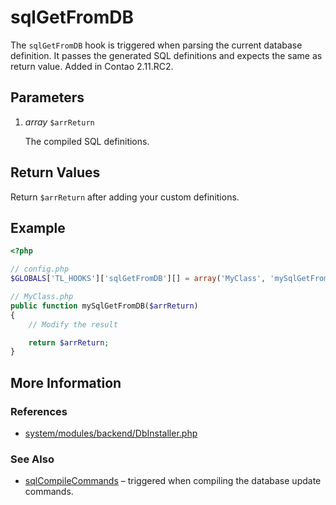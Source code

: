 # sqlGetFromDB


The `sqlGetFromDB` hook is triggered when parsing the current database definition. It passes the generated SQL definitions and expects the same as return value. Added in Contao 2.11.RC2.


## Parameters 

1. *array* `$arrReturn`

	The compiled SQL definitions.


## Return Values 

Return `$arrReturn` after adding your custom definitions.


## Example 

```php
<?php

// config.php
$GLOBALS['TL_HOOKS']['sqlGetFromDB'][] = array('MyClass', 'mySqlGetFromDB');

// MyClass.php
public function mySqlGetFromDB($arrReturn)
{
	// Modify the result

	return $arrReturn;
}
```


## More Information


### References

- [system/modules/backend/DbInstaller.php](https://github.com/contao/core/blob/2.11.7/system/modules/backend/DbInstaller.php#L418)


### See Also

- [sqlCompileCommands](sqlCompileCommands.md) – triggered when compiling the database update commands.
